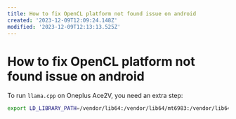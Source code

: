 ```yaml
---
title: How to fix OpenCL platform not found issue on android
created: '2023-12-09T12:09:24.148Z'
modified: '2023-12-09T12:13:13.525Z'
---
```


# How to fix OpenCL platform not found issue on android

To run `llama.cpp` on Oneplus Ace2V, you need an extra step:

```bash
export LD_LIBRARY_PATH=/vendor/lib64:/vendor/lib64/mt6983:/vendor/lib64/egl/mt6983
```
